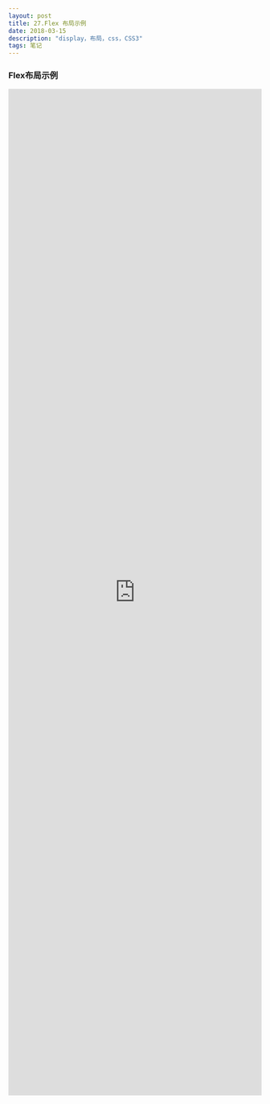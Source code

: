 ```yaml
---
layout: post
title: 27.Flex 布局示例
date: 2018-03-15
description: "display，布局，css，CSS3"
tags: 笔记   
---
```


### Flex布局示例

<iframe style="width:100%;height:2000px " onload="this.height=iFrame1.document.body.scrollHeight" frameborder="0" src="http://yueshangmx.xyz/project/demo/flex.html"></iframe>